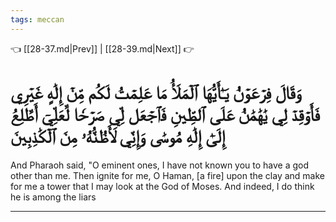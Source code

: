```yaml
---
tags: meccan
---
```


👈 [[28-37.md|Prev]] | [[28-39.md|Next]] 👉

# وَقَالَ فِرۡعَوۡنُ يَـٰٓأَيُّهَا ٱلۡمَلَأُ مَا عَلِمۡتُ لَكُم مِّنۡ إِلَٰهٍ غَيۡرِي فَأَوۡقِدۡ لِي يَٰهَٰمَٰنُ عَلَى ٱلطِّينِ فَٱجۡعَل لِّي صَرۡحٗا لَّعَلِّيٓ أَطَّلِعُ إِلَىٰٓ إِلَٰهِ مُوسَىٰ وَإِنِّي لَأَظُنُّهُۥ مِنَ ٱلۡكَٰذِبِينَ

And Pharaoh said, "O eminent ones, I have not known you to have a god other than me. Then ignite for me, O Haman, [a fire] upon the clay and make for me a tower that I may look at the God of Moses. And indeed, I do think he is among the liars

---

